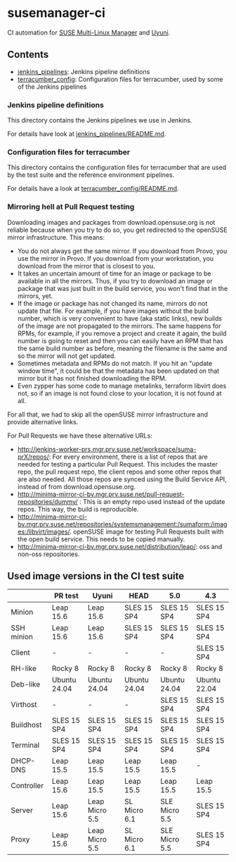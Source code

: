 # susemanager-ci

CI automation for [SUSE Multi-Linux Manager](https://www.suse.com/products/multi-linux-manager/) and [Uyuni](https://www.uyuni-project.org/).

## Contents

- [jenkins_pipelines](jenkins_pipelines): Jenkins pipeline definitions
- [terracumber_config](terracumber_config): Configuration files for terracumber, used by some of the Jenkins pipelines

### Jenkins pipeline definitions

This directory contains the Jenkins pipelines we use in Jenkins.

For details have look at [jenkins_pipelines/README.md](jenkins_pipelines/README.md).

### Configuration files for terracumber

This directory contains the configuration files for terracumber that are used by the test suite and the reference
environment pipelines.

For details have a look at [terracumber_config/README.md](terracumber_config/README.md).

### Mirroring hell at Pull Request testing

Downloading images and packages from download.opensuse.org is not reliable because when you try to do so, you get
redirected to the openSUSE mirror infrastructure. This means:

- You do not always get the same mirror. If you download from Provo, you use the mirror in Provo. If you download from
your workstation, you download from the mirror that is closest to you.
- It takes an uncertain amount of time for an image or package to be available in all the mirrors. Thus, if you try to
download an image or package that was just built in the build service, you won't find that in the mirrors, yet.
- If the image or package has not changed its name, mirrors do not update that file. For example, if you have images
without the build number, which is very convenient to have (aka static links), new builds of the image are not
propagated to the mirrors. The same happens for RPMs, for example, if you remove a project and create it again,
the build number is going to reset and then you can easily have an RPM that has the same build number as before,
meaning the filename is the same and so the mirror will not get updated.
- Sometimes metadata and RPMs do not match. If you hit an "update window time", it could be that the metadata has been
updated on that mirror but it has not finished downloading the RPM.
- Even zypper has some code to manage metalinks, terraform libvirt does not, so if an image is not found close to your
location, it is not found at all.

For all that, we had to skip all the openSUSE mirror infrastructure and provide alternative links.

For Pull Requests we have these alternative URLs:

- http://jenkins-worker-prs.mgr.prv.suse.net/workspace/suma-prX/repos/: For every environment, there is a list of repos
that are needed for testing a particular Pull Request. This includes the master repo, the pull request repo, the client
repos and some other repos that are also needed. All those repos are synced using the Build Service API, instead of from
download.opensuse.org.
- http://minima-mirror-ci-bv.mgr.prv.suse.net/pull-request-repositories/dummy/ : This is an empty repo used instead of the update repos. This way,
the build is reproducible.
- http://minima-mirror-ci-bv.mgr.prv.suse.net/repositories/systemsmanagement:/sumaform:/images:/libvirt/images/. openSUSE
image for testing Pull Requests built with the open build service. This needs to be copied manually.
- http://minima-mirror-ci-bv.mgr.prv.suse.net/distribution/leap/: oss and non-oss repositories.

## Used image versions in the CI test suite

|             | PR test       | Uyuni         | HEAD         | 5.0           | 4.3          |
|-------------|---------------|---------------|--------------|---------------|--------------|
| Minion      | Leap 15.6     | Leap 15.6     | SLES 15 SP4  | SLES 15 SP4   | SLES 15 SP4  |
| SSH minion  | Leap 15.6     | Leap 15.6     | SLES 15 SP4  | SLES 15 SP4   | SLES 15 SP4  |
| Client      | -             | -             | -            | -             | SLES 15 SP4  |
| RH-like     | Rocky 8       | Rocky 8       | Rocky 8      | Rocky 8       | Rocky 8      |
| Deb-like    | Ubuntu 24.04  | Ubuntu 24.04  | Ubuntu 24.04 | Ubuntu 24.04  | Ubuntu 22.04 |
| Virthost    | -             | -             | -            | SLES 15 SP4   | SLES 15 SP4  |
| Buildhost   | SLES 15 SP4   | SLES 15 SP4   | SLES 15 SP4  | SLES 15 SP4   | SLES 15 SP4  |
| Terminal    | SLES 15 SP4   | SLES 15 SP4   | SLES 15 SP4  | SLES 15 SP4   | SLES 15 SP4  |
| DHCP-DNS    | Leap 15.5     | Leap 15.5     | Leap 15.5    | Leap 15.5     | -            |
| Controller  | Leap 15.6     | Leap 15.5     | Leap 15.5    | Leap 15.5     | Leap 15.5    |
| Server      | Leap 15.6     | Leap Micro 5.5| SL Micro 6.1 | SLE Micro 5.5 | SLES 15 SP4  |
| Proxy       | Leap 15.6     | Leap Micro 5.5| SL Micro 6.1 | SLE Micro 5.5 | SLES 15 SP4  |
